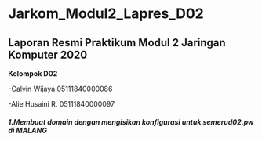 # Jarkom_Modul2_Lapres_D02
## Laporan Resmi Praktikum Modul 2 Jaringan Komputer 2020
**Kelompok D02**

-Calvin Wijaya 05111840000086

-Alie Husaini R. 05111840000097

##### 1.Membuat domain dengan mengisikan konfigurasi untuk semerud02.pw di MALANG

